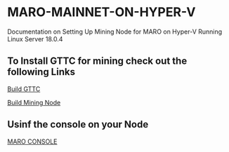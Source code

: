 # MARO-MAINNET-ON-HYPER-V
Documentation on Setting Up Mining Node for MARO on Hyper-V Running Linux Server 18.0.4

## To Install GTTC for mining check out the following Links

[Build GTTC](https://github.com/TTCECO/gttc/wiki/Building-GTTC)

[Build Mining Node](https://github.com/TTCECO/gttc/wiki/HOWTO-BUILD-SUPERNODE)

## Usinf the console on your Node
[MARO CONSOLE](https://github.com/achuchavo/MARO-MAINNET-ON-HYPER-V/blob/main/Using%20MARO%20Console)

